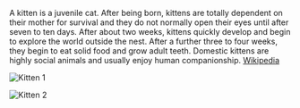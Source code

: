 A kitten is a juvenile cat. After being born, kittens are totally dependent on their mother for survival and they do not normally open their eyes until after seven to ten days. After about two weeks, kittens quickly develop and begin to explore the world outside the nest. After a further three to four weeks, they begin to eat solid food and grow adult teeth. Domestic kittens are highly social animals and usually enjoy human companionship. [Wikipedia](https://en.wikipedia.org/wiki/Kitten)


![Kitten 1](https://images.unsplash.com/photo-1570824104967-27599c232b4b)


![Kitten 2](https://images.unsplash.com/photo-1570824514892-62ae26f0aa41)
